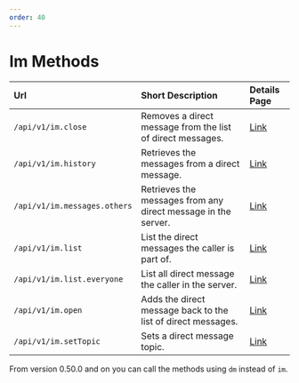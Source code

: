 ```yaml
---
order: 40
---
```


# Im Methods
| Url | Short Description | Details Page |
| :--- | :--- | :--- |
| `/api/v1/im.close` | Removes a direct message from the list of direct messages. | [Link](close.md) |
| `/api/v1/im.history` | Retrieves the messages from a direct message. | [Link](history.md) |
| `/api/v1/im.messages.others` | Retrieves the messages from any direct message in the server. | [Link](messages.others.md) |
| `/api/v1/im.list` | List the direct messages the caller is part of. | [Link](list.md) |
| `/api/v1/im.list.everyone` | List all direct message the caller in the server. | [Link](list.everyone.md) |
| `/api/v1/im.open` | Adds the direct message back to the list of direct messages. | [Link](open.md) |
| `/api/v1/im.setTopic` | Sets a direct message topic. | [Link](setTopic.md) |

From version 0.50.0 and on you can call the methods using `dm` instead of `im`.

